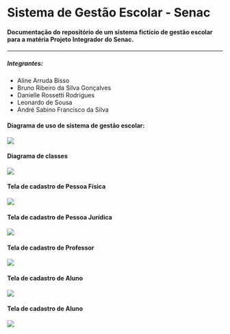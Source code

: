# Sistema de Gestão Escolar - Senac

#### Documentação do repositório de um sistema fictício de gestão escolar para a matéria Projeto Integrador do Senac.

---

##### Integrantes:

- Aline Arruda Bisso
- Bruno Ribeiro da Silva Gonçalves
- Danielle Rossetti Rodrigues
- Leonardo de Sousa
- André Sabino Francisco da Silva



#### Diagrama de uso de sistema de gestão escolar:

![](https://drive.google.com/thumbnail?id=1CzwXIKoAEcBdk1D-1vpAz76nwq_tupIh&sz=w600)

#### Diagrama de classes

![](https://drive.google.com/thumbnail?id=1LcAByTOY7u4tVdeBd6ssTJ4dzvo6u4cX&sz=w600)

#### Tela de cadastro de Pessoa Física

![](https://drive.google.com/thumbnail?id=1F2I1ppIifCU8ErOV1xyeAW2vHkK4RQJ0&sz=w600)

#### Tela de cadastro de Pessoa Jurídica

![](https://drive.google.com/thumbnail?id=1cdvn2cnQHh3Ha5SZbZAJhAjwV0gHzZNC&sz=w600)

#### Tela de cadastro de Professor

![](https://drive.google.com/thumbnail?id=1v_oQDVcOE5ndnwQ4-P94lUr9lBgTHo8Y&sz=w600)

#### Tela de cadastro de Aluno

![](https://drive.google.com/thumbnail?id=1Zo2Sn7sYrRCZyNj6QgoJb0zU8qPjbjj3&sz=w600)

#### Tela de cadastro de Aluno

![](https://drive.google.com/thumbnail?id=1d-tDbzRvVvtB0TicBhGCiRhvXRbfYByz&sz=w600)

